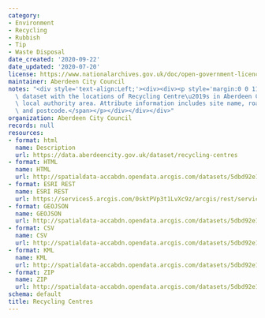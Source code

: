 ```yaml
---
category:
- Environment
- Recycling
- Rubbish
- Tip
- Waste Disposal
date_created: '2020-09-22'
date_updated: '2020-07-20'
license: https://www.nationalarchives.gov.uk/doc/open-government-licence/version/3/
maintainer: Aberdeen City Council
notes: "<div style='text-align:Left;'><div><div><p style='margin:0 0 11 0;'><span>Point\
  \ dataset with the locations of Recycling Centre\u2019s in Aberdeen City Council\
  \ local authority area. Attribute information includes site name, road name, locality\
  \ and postcode.</span></p></div></div></div>"
organization: Aberdeen City Council
records: null
resources:
- format: html
  name: Description
  url: https://data.aberdeencity.gov.uk/dataset/recycling-centres
- format: HTML
  name: HTML
  url: http://spatialdata-accabdn.opendata.arcgis.com/datasets/5dbd92e1aba9467b8de058d0347a5b04_0
- format: ESRI REST
  name: ESRI REST
  url: https://services5.arcgis.com/0sktPVp3t1LvXc9z/arcgis/rest/services/Recycling_Centres/FeatureServer/0
- format: GEOJSON
  name: GEOJSON
  url: http://spatialdata-accabdn.opendata.arcgis.com/datasets/5dbd92e1aba9467b8de058d0347a5b04_0.geojson?outSR={"latestWkid":27700,"wkid":27700}
- format: CSV
  name: CSV
  url: http://spatialdata-accabdn.opendata.arcgis.com/datasets/5dbd92e1aba9467b8de058d0347a5b04_0.csv?outSR={"latestWkid":27700,"wkid":27700}
- format: KML
  name: KML
  url: http://spatialdata-accabdn.opendata.arcgis.com/datasets/5dbd92e1aba9467b8de058d0347a5b04_0.kml?outSR={"latestWkid":27700,"wkid":27700}
- format: ZIP
  name: ZIP
  url: http://spatialdata-accabdn.opendata.arcgis.com/datasets/5dbd92e1aba9467b8de058d0347a5b04_0.zip?outSR={"latestWkid":27700,"wkid":27700}
schema: default
title: Recycling Centres
---
```

